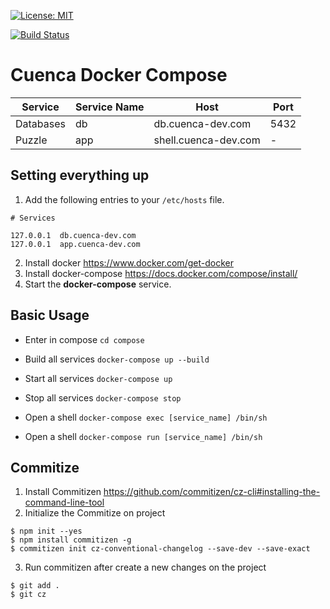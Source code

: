 [![License: MIT](https://img.shields.io/badge/License-MIT-yellow.svg)](https://opensource.org/licenses/MIT)

[![Build Status](https://travis-ci.org/jyr/cuenca-coding-challenge.svg?branch=master)](https://travis-ci.org/jyr/cuenca-coding-challenge)

# Cuenca Docker Compose

|Service| Service Name | Host | Port |
|---|---|---|---|
| Databases | db | db.cuenca-dev.com | 5432 |
| Puzzle | app | shell.cuenca-dev.com | - |

## Setting everything up

1. Add the following entries to your `/etc/hosts` file.

  ```
  # Services

  127.0.0.1  db.cuenca-dev.com
  127.0.0.1  app.cuenca-dev.com
  ```

2. Install docker https://www.docker.com/get-docker
3. Install docker-compose https://docs.docker.com/compose/install/
4. Start the **docker-compose** service.

## Basic Usage

- Enter in compose `cd compose`

- Build all services `docker-compose up --build`

- Start all services `docker-compose up`

- Stop all services `docker-compose stop`

- Open a shell `docker-compose exec [service_name] /bin/sh`

- Open a shell `docker-compose run [service_name] /bin/sh`

## Commitize

1. Install Commitizen https://github.com/commitizen/cz-cli#installing-the-command-line-tool
2. Initialize the Commitize on project

```
$ npm init --yes
$ npm install commitizen -g
$ commitizen init cz-conventional-changelog --save-dev --save-exact
```
3. Run commitizen after create a new changes on the project

```
$ git add .
$ git cz
```
